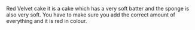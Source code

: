 Red Velvet cake it is a cake which has a very soft batter and the sponge is also very soft.
You have to make sure you add the correct amount of everything and it is red in colour.